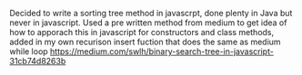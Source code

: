 
Decided to write a sorting tree method in javascrpt, done plenty in Java but never in javascript. 
Used a pre written method from medium to get idea of how to apporach this in javascript for constructors and class methods, added in my own recurison insert fuction that does the same as medium while loop
https://medium.com/swlh/binary-search-tree-in-javascript-31cb74d8263b
